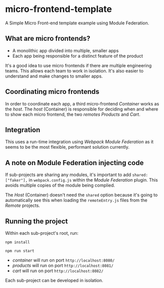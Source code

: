 # micro-frontend-template

A Simple Micro Front-end template example using Module Federation.

## What are micro frontends?

- A monolithic app divided into multiple, smaller apps
- Each app being responsible for a distinct feature of the product

It's a good idea to use micro frontends if there are multiple engineering teams. This allows each team to work in isolation. It's also easier to understand and make changes to smaller apps.

## Coordinating micro frontends

In order to coordinate each app, a third micro-frontend _Container_ works as the _host_. The _host_ (Container) is responsible for deciding when and where to show each micro frontend, the two _remotes_ _Products_ and _Cart_.

## Integration

This uses a run-time integration using _Webpack Module Federation_ as it seems to be the most flexible, performant solution currently.

## A note on Module Federation injecting code

If sub-projects are sharing any modules, it's important to add `shared: ["faker"],` in `webpack.config.js` within the _Module Federation_ plugin. This avoids multiple copies of the module being complied.

The _Host_ (Container) doesn't need the `shared` option because it's going to automatically see this when loading the `remoteEntry.js` files from the _Remote_ projects.

## Running the project

Within each sub-project's root, run:

```
npm install
```

```
npm run start
```

- _container_ will run on port `http://localhost:8080/`
- _products_ will run on port `http://localhost:8081/`
- _cart_ will run on port `http://localhost:8082/`

Each sub-project can be developed in isolation.
